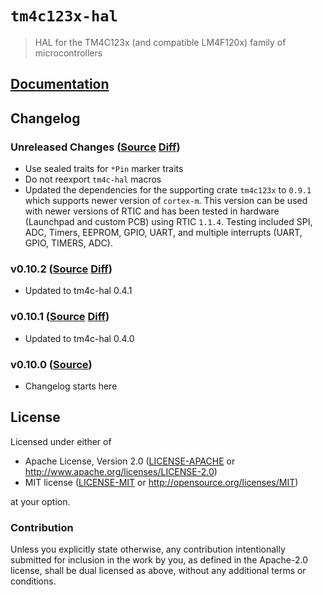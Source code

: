 # `tm4c123x-hal`

> HAL for the TM4C123x (and compatible LM4F120x) family of microcontrollers

[`embedded-hal`]: https://crates.io/crates/embedded-hal

## [Documentation](https://docs.rs/tm4c123x-hal)

## Changelog

### Unreleased Changes ([Source](https://github.com/rust-embedded-community/tm4c-hal/tree/master/tm4c123x-hal) [Diff](https://github.com/rust-embedded-community/tm4c-hal/compare/tm4c123x-hal-0.10.3...master))

* Use sealed traits for `*Pin` marker traits
* Do not reexport `tm4c-hal` macros
* Updated the dependencies for the supporting crate `tm4c123x` to
`0.9.1` which supports newer version of `cortex-m`. This version can be used with newer
versions of RTIC and has been tested in hardware (Launchpad and custom PCB)
using RTIC `1.1.4`. Testing included SPI, ADC, Timers, EEPROM, GPIO, UART,
and multiple interrupts (UART, GPIO, TIMERS, ADC).

### v0.10.2 ([Source](https://github.com/rust-embedded-community/tm4c-hal/tree/tm4c123x-hal-0.10.2/tm4c123x-hal) [Diff](https://github.com/rust-embedded-community/tm4c-hal/compare/tm4c123x-hal-0.10.2...tm4c123x-hal-0.10.1))

* Updated to tm4c-hal 0.4.1

### v0.10.1 ([Source](https://github.com/rust-embedded-community/tm4c-hal/tree/tm4c123x-hal-0.10.1/tm4c123x-hal) [Diff](https://github.com/rust-embedded-community/tm4c-hal/compare/tm4c123x-hal-0.10.1...tm4c123x-hal-0.10.0))

* Updated to tm4c-hal 0.4.0

### v0.10.0 ([Source](https://github.com/rust-embedded-community/tm4c-hal/tree/tm4c123x-hal-0.10.0/tm4c123x-hal))

* Changelog starts here

## License

Licensed under either of

- Apache License, Version 2.0 ([LICENSE-APACHE](../LICENSE-APACHE) or
  http://www.apache.org/licenses/LICENSE-2.0)
- MIT license ([LICENSE-MIT](../LICENSE-MIT) or http://opensource.org/licenses/MIT)

at your option.

### Contribution

Unless you explicitly state otherwise, any contribution intentionally submitted
for inclusion in the work by you, as defined in the Apache-2.0 license, shall be
dual licensed as above, without any additional terms or conditions.

